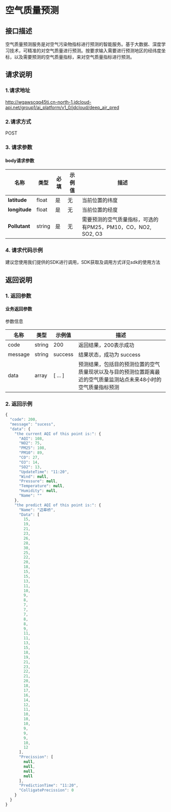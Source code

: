 # 空气质量预测

## 接口描述
空气质量预测服务是对空气污染物指标进行预测的智能服务。基于大数据、深度学习技术，可精准的对空气质量进行预测。按要求输入需要进行预测地区的经纬度坐标，以及需要预测的空气质量指标，来对空气质量指标进行预测。

## 请求说明

### 1.请求地址
http://wgawscqq45tj.cn-north-1.jdcloud-api.net/group1/ai_platform/v1_0/jdcloud/deep_air_pred

### 2.请求方式
POST

### 3. 请求参数

####  body请求参数
|名称|类型|必填|示例值|描述|
|---|---|---|---|---|
|**latitude**|float| 是 | 无 | 当前位置的纬度|
|**longitude**|float| 是 | 无 | 当前位置的经度|
|**Pollutant**|string| 是 | 无 | 需要预测的空气质量指标，可选的有PM25，PM10，CO，NO2, SO2, O3|


### 4. 请求代码示例
建议您使用我们提供的SDK进行调用，SDK获取及调用方式详见sdk的使用方法

## 返回说明

### 1. 返回参数

####  业务返回参数
参数信息

|名称|类型|示例值|描述|
|---|---|---|---|
|code|string | 200 | 返回结果，200表示成功|
|message|string | success | 结果状态，成功为 success |
|data| array | [ ... ] | 预测结果，包括目的预测位置的空气质量现状以及与目的预测位置距离最近的空气质量监测站点未来48小时的空气质量指标预测 |

### 2. 返回示例
```js
{
  "code": 200,
  "message": "sucess",
  "data": {
    "the current AQI of this point is:": {
      "AQI": 108,
      "NO2": 75,
      "PM25": 108,
      "PM10": 89,
      "CO": 27,
      "O3": 14,
      "SO2": 13,
      "UpdateTime": "11:20",
      "Wind": null,
      "Pressure": null,
      "Temperature": null,
      "Humidity": null,
      "Name": ""
    },
    "the predict AQI of this point is:": {
      "Name": "迈皋桥",
      "Data": [
        15,
        19,
        21,
        23,
        26,
        28,
        30,
        25,
        22,
        20,
        18,
        15,
        15,
        13,
        11,
        10,
        9,
        8,
        7,
        7,
        7,
        8,
        8,
        9,
        11,
        11,
        13,
        15,
        18,
        19,
        21,
        23,
        22,
        21,
        20,
        18,
        17,
        16,
        14,
        12,
        11,
        10,
        10,
        10,
        9,
        9,
        9,
        10,
        12
      ],
      "Precission": [
        null,
        null,
        null,
        null
      ],
      "PredictionTime": "11:20",
      "ColligatePrecission": 0
    }
  }
}
```